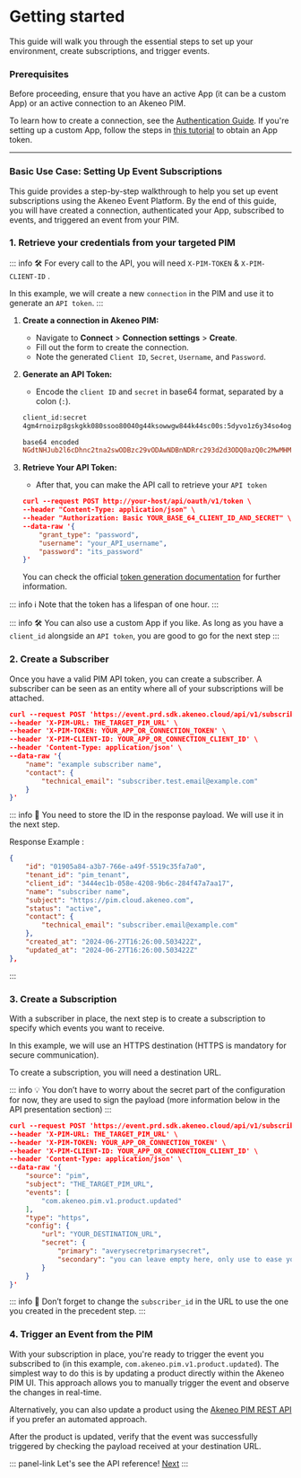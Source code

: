 # Getting started

This guide will walk you through the essential steps to set up your environment, create subscriptions, and trigger events.

### Prerequisites

Before proceeding, ensure that you have an active App (it can be a custom App) or an active connection to an Akeneo PIM.

To learn how to create a connection, see the [Authentication Guide](/documentation/authentication.html#client-idsecret-generation). If you're setting up a custom App, follow the steps in [this tutorial](/tutorials/how-to-get-your-app-token.html#) to obtain an App token.

---

### Basic Use Case: Setting Up Event Subscriptions

This guide provides a step-by-step walkthrough to help you set up event subscriptions using the Akeneo Event Platform. By the end of this guide, you will have created a connection, authenticated your App, subscribed to events, and triggered an event from your PIM.

### 1. Retrieve your credentials from your targeted PIM

::: info
🛠 For every call to the API, you will need `X-PIM-TOKEN` & `X-PIM-CLIENT-ID` .

In this example, we will create a new `connection` in the PIM and use it to generate an `API token`.
:::

1. **Create a connection in Akeneo PIM:**
   - Navigate to **Connect** > **Connection settings** > **Create**.
   - Fill out the form to create the connection.
   - Note the generated `Client ID`, `Secret`, `Username`, and `Password`.
2. **Generate an API Token:**
   - Encode the `client ID` and `secret` in base64 format, separated by a colon (`:`).

    ```bash
    client_id:secret
    4gm4rnoizp8gskgkk080ssoo80040g44ksowwgw844k44sc00s:5dyvo1z6y34so4ogkgksw88ookoows00cgoc488kcs8wk4c40s
    ```

    ```makefile
    base64 encoded
    NGdtNHJub2l6cDhnc2tna2swODBzc29vODAwNDBnNDRrc293d2d3ODQ0azQ0c2MwMHM6NWR5dm8xejZ5MzRzbzRvZ2tna3N3ODhvb2tvb3dzMDBjZ29jNDg4a2NzOHdrNGM0MHM=
    ```

3. **Retrieve Your API Token:**
   - After that, you can make the API call to retrieve your `API token`

    ```json
    curl --request POST http://your-host/api/oauth/v1/token \
    --header "Content-Type: application/json" \
    --header "Authorization: Basic YOUR_BASE_64_CLIENT_ID_AND_SECRET" \
    --data-raw '{
        "grant_type": "password",
        "username": "your_API_username",
        "password": "its_password"
    }'
    ```

   You can check the official [token generation documentation](/documentation/authentication.html#token-generation) for further information.


::: info
ℹ️ Note that the token has a lifespan of one hour.
:::

::: info
🛠 You can also use a custom App if you like. As long as you have a `client_id` alongside an `API token`, you are good to go for the next step
:::

### 2. Create a Subscriber

Once you have a valid PIM API token, you can create a subscriber. A subscriber can be seen as an entity where all of your subscriptions will be attached.

```json
curl --request POST 'https://event.prd.sdk.akeneo.cloud/api/v1/subscriber' \
--header 'X-PIM-URL: THE_TARGET_PIM_URL' \
--header 'X-PIM-TOKEN: YOUR_APP_OR_CONNECTION_TOKEN' \
--header 'X-PIM-CLIENT-ID: YOUR_APP_OR_CONNECTION_CLIENT_ID' \
--header 'Content-Type: application/json' \
--data-raw '{
    "name": "example subscriber name",
    "contact": {
        "technical_email": "subscriber.test.email@example.com"
    }
}'
```

::: info
📌 You need to store the ID in the response payload. We will use it in the next step.

Response Example :

```json
{
    "id": "01905a84-a3b7-766e-a49f-5519c35fa7a0",
    "tenant_id": "pim_tenant",
    "client_id": "3444ec1b-058e-4208-9b6c-284f47a7aa17",
    "name": "subscriber name",
    "subject": "https://pim.cloud.akeneo.com",
    "status": "active",
    "contact": {
        "technical_email": "subscriber.email@example.com"
    },
    "created_at": "2024-06-27T16:26:00.503422Z",
    "updated_at": "2024-06-27T16:26:00.503422Z"
},
```
:::

### 3. Create a Subscription

With a subscriber in place, the next step is to create a subscription to specify which events you want to receive.

In this example, we will use an HTTPS destination (HTTPS is mandatory for secure communication).

To create a subscription, you will need a destination URL.

::: info
💡 You don’t have to worry about the secret part of the configuration for now, they are used to sign the payload (more information below in the API presentation section)
:::

```json
curl --request POST 'https://event.prd.sdk.akeneo.cloud/api/v1/subscriber/$subscriber_Id}/subscription' \
--header 'X-PIM-URL: THE_TARGET_PIM_URL' \
--header 'X-PIM-TOKEN: YOUR_APP_OR_CONNECTION_TOKEN' \
--header 'X-PIM-CLIENT-ID: YOUR_APP_OR_CONNECTION_CLIENT_ID' \
--header 'Content-Type: application/json' \
--data-raw '{
    "source": "pim",
    "subject": "THE_TARGET_PIM_URL",
    "events": [
        "com.akeneo.pim.v1.product.updated"
    ],
    "type": "https",
    "config": {
        "url": "YOUR_DESTINATION_URL",
        "secret": {
            "primary": "averysecretprimarysecret",
            "secondary": "you can leave empty here, only use to ease your secret rotation use cases"
        }
    }
}'
```

::: info
📌 Don’t forget to change the `subscriber_id` in the URL to use the one you created in the precedent step.
:::

### 4. Trigger an Event from the PIM

With your subscription in place, you're ready to trigger the event you subscribed to (in this example, `com.akeneo.pim.v1.product.updated`). The simplest way to do this is by updating a product directly within the Akeneo PIM UI. This approach allows you to manually trigger the event and observe the changes in real-time.

Alternatively, you can also update a product using the [Akeneo PIM REST API](/api-reference.html#post_products_uuid) if you prefer an automated approach.

After the product is updated, verify that the event was successfully triggered by checking the payload received at your destination URL.

::: panel-link Let's see the API reference! [Next](/akeneo-event-platform/api-reference.html) :::
